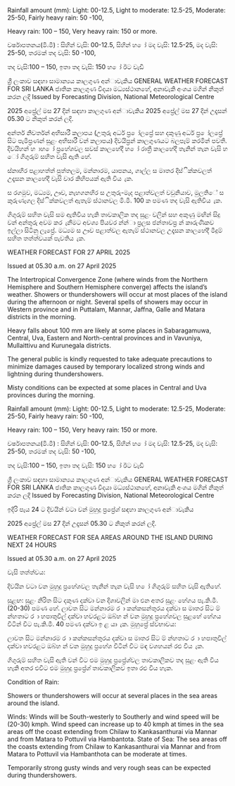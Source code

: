 Rainfall amount (mm): Light: 00-12.5, Light to moderate: 12.5-25, Moderate: 25-50, Fairly heavy rain: 50 -100,

Heavy rain: 100 – 150, Very heavy rain: 150 or more.

වර්ෂාපතනය(මි.මී) : සිහින් වැසි: 00-12.5, සිහින් හ ෝ මද වැසි: 12.5-25, මද වැසි: 25-50, තරමක් තද වැසි: 50 -100,

තද වැසි:100 – 150, ඉතා තද වැසි: 150 හ ෝ ඊට වැඩි

ශ්‍රී ලංකාව සඳහා සාමාන්‍යය කාලගුණ අන්‍ාවැකිය GENERAL WEATHER FORECAST FOR SRI LANKA ජාතික කාලගුණ විදයා මධ්‍යස්ථානහේ, අනාවැකි අංශය මගින් නිකුත් කරන ලදි Issued by Forecasting Division, National Meteorological Centre

2025 අප්‍රේල් මස 27 දින්‍ සඳහා කාලගුණ අන්‍ාවැකිය 2025 අප්‍රේල් මස 27 දින්‍ උදෑසන්‍ 05.30 ට නිකුත් කරන්‍ ලදි.

අන්තර් නිවර්තන්‍ අභිසාරී කලාපය (උතුරු අර්ධ ප්‍ර ෝලප්‍රේ සහ දකුණු අර්ධ ප්‍ර ෝලප්‍රේ සිට පැමිප්‍රණන්‍ සුළං අභිසාරී වන්‍ කලාපය) දිවයිප්‍රන් කාලගුණයට බලපෑම් කරමින් පවතී. දිවයිහන් හ ාහ ෝ ප්‍රහේශවල සවස් කාලහේදී හ ෝ රාත්‍රී කාලහේදී තැනින් තැන වැසි හ ෝ ගිගුරුම් සහිත වැසි ඇති හේ.

ස්නාහිර පළාහත්ත් පුත්තලම, මන්නාරම, යාපනය, ගාල්ල ස මාතර දිස්ික්කවලත් උදෑසන කාලහේදී වැසි වාර කිහිපයක් ඇති විය ැක.

ස රගමුව, මධ්‍යම, ඌව, නැහගනහිර ස උතුරු-මැද පළාත්වලත් වවුනියාව, මුලතිේ ස කුරුණෑගල දිස්ික්කවලත් ඇතැම් ස්ථානවල මි.මී. 100 ක පමණ තද වැසි ඇතිවිය ැක.

ගිගුරුම් සහිත වැසි සම ඇතිවිය හැකි තාවකාලික තද සුළං වලින් සහ අකුණු මඟින් සිදු වන්‍ අන්‍තුරු අවම කර ැනීමට අවශ්‍ය පියවර න්න්‍ා ප්‍රලස ජන්‍තාවප්‍ර න් කාරුණිකව ඉල්ලා සිටිනු ලැප්‍රේ. මධ්‍යම ස ඌව පළාත්වල ඇතැම් ස්ථානවල උදෑසන කාලහේදී මීදුම් සහිත තත්ත්වයක් පැවතිය ැක.

WEATHER FORECAST FOR 27 APRIL 2025

Issued at 05.30 a.m. on 27 April 2025

The Intertropical Convergence Zone (where winds from the Northern Hemisphere and Southern Hemisphere converge) affects the island’s weather. Showers or thundershowers will occur at most places of the island during the afternoon or night. Several spells of showers may occur in Western province and in Puttalam, Mannar, Jaffna, Galle and Matara districts in the morning.

Heavy falls about 100 mm are likely at some places in Sabaragamuwa, Central, Uva, Eastern and North-central provinces and in Vavuniya, Mullaittivu and Kurunegala districts.

The general public is kindly requested to take adequate precautions to minimize damages caused by temporary localized strong winds and lightning during thundershowers.

Misty conditions can be expected at some places in Central and Uva provinces during the morning.

Rainfall amount (mm): Light: 00-12.5, Light to moderate: 12.5-25, Moderate: 25-50, Fairly heavy rain: 50 -100,

Heavy rain: 100 – 150, Very heavy rain: 150 or more.

වර්ෂාපතනය(මි.මී) : සිහින් වැසි: 00-12.5, සිහින් හ ෝ මද වැසි: 12.5-25, මද වැසි: 25-50, තරමක් තද වැසි: 50 -100,

තද වැසි:100 – 150, ඉතා තද වැසි: 150 හ ෝ ඊට වැඩි

ශ්‍රී ලංකාව සඳහා සාමාන්‍යය කාලගුණ අන්‍ාවැකිය GENERAL WEATHER FORECAST FOR SRI LANKA ජාතික කාලගුණ විදයා මධ්‍යස්ථානහේ, අනාවැකි අංශය මගින් නිකුත් කරන ලදි Issued by Forecasting Division, National Meteorological Centre

ඉදිරි පැය 24 ට දිවයින්‍ වටා වන්‍ මුහුදු ප්‍රප්‍රේශ්‍ සඳහා කාලගුණ අන්‍ාවැකිය

2025 අප්‍රේල් මස 27 දින්‍ උදෑසන්‍ 05.30 ට නිකුත් කරන්‍ ලදි.

WEATHER FORECAST FOR SEA AREAS AROUND THE ISLAND DURING NEXT 24 HOURS

Issued at 05.30 a.m. on 27 April 2025

වැසි තත්ත්වය:

දිවයින වටා වන මුහුදු ප්‍රහේශවල තැනින් තැන වැසි හ ෝ ගිගුරුම් සහිත වැසි ඇතිහේ.

සුළඟ: සුළං නිරිත සිට දකුණ දක්වා වන දිශාවලින් මා එන අතර සුළං හේගය පැ.කි.මී. (20-30) පමණ හේ. ලාවත සිට මන්නාරම ර ා කන්කසන්තුරය දක්වා ස මාතර සිට ම් න්හතාට ර ා හපාතුවිල් දක්වා හවරළට ඔබ්හ න් වන මුහුදු ප්‍රහේශවල සුළහේ හේගය විටින් විට පැ.කි.මී. 40 පමණ දක්වා ඉ ළ යා ැක. මුහුප්‍රේ ස්වභාවය:

ලාවත සිට මන්නාරම ර ා කන්කසන්තුරය දක්වා ස මාතර සිට ම් න්හතාට ර ා හපාතුවිල් දක්වා හවරළට ඔබ්හ න් වන මුහුදු ප්‍රහේශ විටින් විට මඳ වශහයන් රළු විය ැක.

ගිගුරුම් සහිත වැසි ඇති වන්‍ විට එම මුහුදු ප්‍රප්‍රේශ්‍වල තාවකාලිකව තද සුළං ඇති විය හැකි අතර එවිට එම මුහුදු ප්‍රප්‍රේශ්‍ තාවකාලිකව ඉතා රළු විය හැක.

Condition of Rain:

Showers or thundershowers will occur at several places in the sea areas around the island.

Winds: Winds will be South-westerly to Southerly and wind speed will be (20-30) kmph. Wind speed can increase up to 40 kmph at times in the sea areas off the coast extending from Chilaw to Kankasanthurai via Mannar and from Matara to Pottuvil via Hambantota. State of Sea: The sea areas off the coasts extending from Chilaw to Kankasanthurai via Mannar and from Matara to Pottuvil via Hambanthota can be moderate at times.

Temporarily strong gusty winds and very rough seas can be expected during thundershowers.
